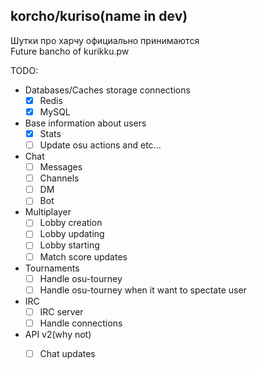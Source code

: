korcho/kuriso(name in dev)
---
Шутки про харчу официально принимаются\
Future bancho of kurikku.pw

TODO:
- Databases/Caches storage connections
    * [x] Redis
    * [x] MySQL
- Base information about users
    * [x] Stats
    * [ ] Update osu actions and etc...
- Chat
    * [ ] Messages
    * [ ] Channels
    * [ ] DM
    * [ ] Bot
- Multiplayer
    * [ ] Lobby creation
    * [ ] Lobby updating
    * [ ] Lobby starting
    * [ ] Match score updates
- Tournaments
    * [ ] Handle osu-tourney
    * [ ] Handle osu-tourney when it want to spectate user
- IRC
    * [ ] IRC server
    * [ ] Handle connections
- API v2(why not)
    * [ ] Chat updates 
    